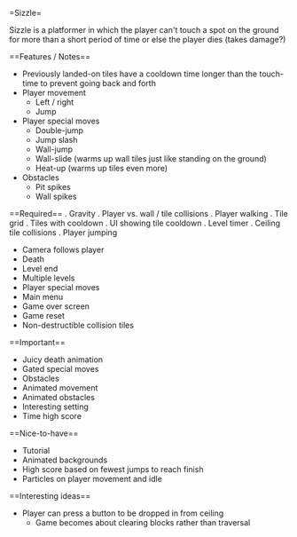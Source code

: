 =Sizzle=

Sizzle is a platformer in which the player can't touch a spot on the ground for more than a short period of time or else the player dies (takes damage?)

==Features / Notes==
- Previously landed-on tiles have a cooldown time longer than the touch-time to prevent going back and forth
- Player movement
  - Left / right
  - Jump
- Player special moves
  - Double-jump
  - Jump slash
  - Wall-jump
  - Wall-slide (warms up wall tiles just like standing on the ground)
  - Heat-up (warms up tiles even more)
- Obstacles
  - Pit spikes
  - Wall spikes

==Required==
. Gravity
. Player vs. wall / tile collisions
. Player walking
. Tile grid
. Tiles with cooldown
. UI showing tile cooldown
. Level timer
. Ceiling tile collisions
. Player jumping
- Camera follows player
- Death
- Level end
- Multiple levels
- Player special moves
- Main menu
- Game over screen
- Game reset
- Non-destructible collision tiles

==Important==
- Juicy death animation
- Gated special moves
- Obstacles
- Animated movement
- Animated obstacles
- Interesting setting
- Time high score

==Nice-to-have==
- Tutorial
- Animated backgrounds
- High score based on fewest jumps to reach finish
- Particles on player movement and idle

==Interesting ideas==
- Player can press a button to be dropped in from ceiling
	- Game becomes about clearing blocks rather than traversal